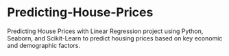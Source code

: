 # Predicting-House-Prices
Predicting House Prices with  Linear Regression project using Python, Seaborn, and Scikit-Learn to predict housing prices based on key economic and demographic factors.
